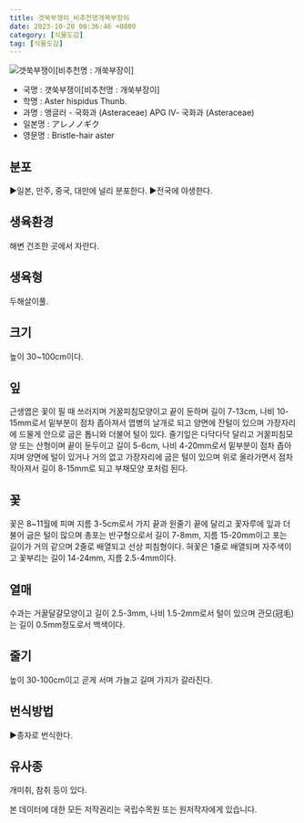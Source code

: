```yaml
---
title: 갯쑥부쟁이_비추천명개쑥부장이
date: 2023-10-20 00:36:46 +0800
category: [식물도감]
tag: [식물도감]
---
```




![갯쑥부쟁이[비추천명 : 개쑥부장이]](/fileUpload/plants/basic/Compositae/Aster/8111/1_th2.JPG)
- 국명 : 갯쑥부쟁이[비추천명 : 개쑥부장이]
- 학명 : Aster hispidus Thunb.
- 과명 : 앵글러 - 국화과 (Asteraceae) APG Ⅳ- 국화과 (Asteraceae)
- 일본명 : アレノノギク
- 영문명 : Bristle-hair aster


## 분포
▶일본, 만주, 중국, 대만에 널리 분포한다.▶전국에 야생한다.
## 생육환경
해변 건조한 곳에서 자란다.
## 생육형
두해살이풀.
## 크기
높이 30~100cm이다.
## 잎
근생엽은 꽃이 필 때 쓰러지며 거꿀피침모양이고 끝이 둔하며 길이 7-13cm, 나비 10-15mm로서 밑부분이 점차 좁아져서 엽병의 날개로 되고 양면에 잔털이 있으며 가장자리에 드물게 안으로 굽은 톱니와 더불어 털이 있다. 줄기잎은 다닥다닥 달리고 거꿀피침모양 또는 산형이며 끝이 둔두이고 길이 5-6cm, 나비 4-20mm로서 밑부분이 점차 좁아지며 양면에 털이 있거나 거의 없고 가장자리에 굽은 털이 있으며 위로 올라가면서 점차 작아져서 길이 8-15mm로 되고 부채모양 포처럼 된다.
## 꽃
꽃은 8~11월에 피며 지름 3-5cm로서 가지 끝과 원줄기 끝에 달리고 꽃자루에 잎과 더불어 굽은 털이 많으며  총포는 반구형으로서 길이 7-8mm, 지름 15-20mm이고 포는 길이가 거의 같으며 2줄로 배열되고 선상 피침형이다. 혀꽃은 1줄로 배열되며 자주색이고 꽃부리는 길이 14-24mm, 지름 2.5-4mm이다.
## 열매
수과는 거꿀달걀모양이고 길이 2.5-3mm, 나비 1.5-2mm로서 털이 있으며 관모(冠毛)는 길이 0.5mm정도로서 백색이다.
## 줄기
높이 30-100cm이고 곧게 서며 가늘고 길며 가지가 갈라진다.
## 번식방법
▶종자로 번식한다.
## 유사종
개미취, 참취 등이 있다.






본 데이터에 대한 모든 저작권리는 국립수목원 또는 원저작자에게 있습니다.
